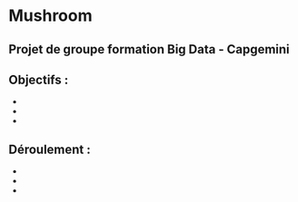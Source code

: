 ﻿# Mushroom
## Projet de groupe formation Big Data - Capgemini

Objectifs :
  - 
  -
  -
  -

Déroulement :
  -
  -
  -
  -

